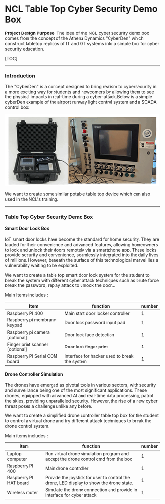 # NCL Table Top Cyber Security Demo Box

**Project Design Purpose**: The idea of the NCL cyber security demo box comes from the concept of the Athena Dynamics "CyberDen" which construct tabletop replicas of IT and OT systems into a simple box for cyber security education. 

[TOC]

------

### Introduction

The "CyberDen" is a concept designed to bring realism to cybersecurity in a more exciting way for students and newcomers by allowing them to see the physical impacts in real-time during a cyber-attack.Below is a simple cyberDen example of the airport runway light control system and a SCADA control box:

![](img/cyberDenExample.png)

 We want to create some similar potable table top device which can also used in the NCL's training. 



------

### Table Top Cyber Security Demo Box



#### Smart Door Lock Box

IoT smart door locks have become the standard for home security. They are lauded for their convenience and advanced features, allowing homeowners to lock and unlock their doors remotely via a smartphone app. These locks provide security and convenience, seamlessly integrated into the daily lives of millions. However, beneath the surface of this technological marvel lies a vulnerability waiting to be exploited. 

We want to create a table top smart door lock system for the student to break the system with different cyber attack techniques such as brute force break the password, replay attack to unlock the door... 

Main Items includes : 

| Item                            | function                                      | number |
| ------------------------------- | --------------------------------------------- | ------ |
| Raspberry PI 400                | Main start door locker controller             | 1      |
| Raspberry pi membrane keypad    | Door lock password input pad                  | 1      |
| Raspberry pi camera [optional]  | Door lock face detection                      | 1      |
| Finger print scanner [optional] | Door lock finger print                        | 1      |
| Raspberry PI Serial COM board   | Interface for hacker used to break the system | 1      |



#### Drone Controller Simulation

The drones have emerged as pivotal tools in various sectors, with security and surveillance being one of the most significant applications.  These drones, equipped with advanced AI and real-time data processing, patrol the skies, providing unparalleled security. However, the rise of a new cyber threat poses a challenge unlike any before.

We want to create a simplified drone controller table top box for the student to control a virtual drone and try different attack techniques to break the drone control system. 

Main items includes : 

| Item                   | function                                                     | number |
| ---------------------- | ------------------------------------------------------------ | ------ |
| Laptop computer        | Run virtual drone simulation program and accept the drone control cmd from the box | 1      |
| Raspberry PI 400       | Main drone controller                                        | 1      |
| Raspberry PI HAT board | Provide the joystick for user to control the drone, LED display to show the drone state. | 1      |
| Wireless router        | Simulate the drone connection and provide in interface for cyber attack | 1      |



